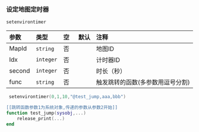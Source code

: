 ### 设定地图定时器
`setenvirontimer`

| 参数   | 类型      | 空   | 默认 | 注释                             |
| :----- | :-------- | :--- | :--- | :------------------------------- |
| MapId  | `string`  | 否   |      | 地图ID                           |
| Idx    | `integer` | 否   |      | 计时器ID                         |
| second | `integer` | 否   |      | 时长（秒）                       |
| func   | `string`  | 否   |      | 触发跳转的函数(多参数用逗号分割) |

```lua
 setenvirontimer(0,1,10,"@test_jump,aaa,bbb")

[[跳转函数参数1为系统对象,传递的参数从参数2开始]]
function test_jump(sysobj,...)
    release_print(...)
end
```

